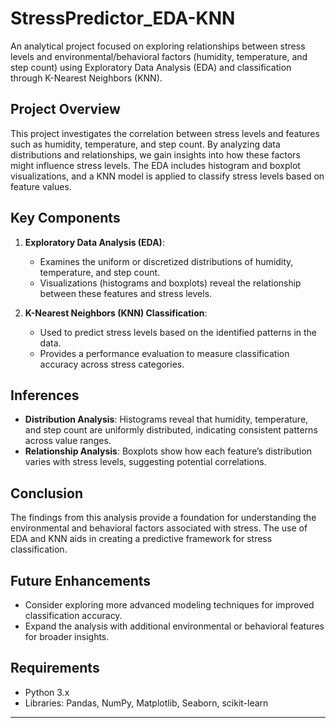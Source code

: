 # StressPredictor_EDA-KNN
An analytical project focused on exploring relationships between stress levels and environmental/behavioral factors (humidity, temperature, and step count) using Exploratory Data Analysis (EDA) and classification through K-Nearest Neighbors (KNN).

## Project Overview
This project investigates the correlation between stress levels and features such as humidity, temperature, and step count. By analyzing data distributions and relationships, we gain insights into how these factors might influence stress levels. The EDA includes histogram and boxplot visualizations, and a KNN model is applied to classify stress levels based on feature values.

## Key Components
1. **Exploratory Data Analysis (EDA)**: 
   - Examines the uniform or discretized distributions of humidity, temperature, and step count.
   - Visualizations (histograms and boxplots) reveal the relationship between these features and stress levels.

2. **K-Nearest Neighbors (KNN) Classification**: 
   - Used to predict stress levels based on the identified patterns in the data.
   - Provides a performance evaluation to measure classification accuracy across stress categories.

## Inferences
- **Distribution Analysis**: Histograms reveal that humidity, temperature, and step count are uniformly distributed, indicating consistent patterns across value ranges.
- **Relationship Analysis**: Boxplots show how each feature’s distribution varies with stress levels, suggesting potential correlations.

## Conclusion
The findings from this analysis provide a foundation for understanding the environmental and behavioral factors associated with stress. The use of EDA and KNN aids in creating a predictive framework for stress classification.

## Future Enhancements
- Consider exploring more advanced modeling techniques for improved classification accuracy.
- Expand the analysis with additional environmental or behavioral features for broader insights.

## Requirements
- Python 3.x
- Libraries: Pandas, NumPy, Matplotlib, Seaborn, scikit-learn

---
